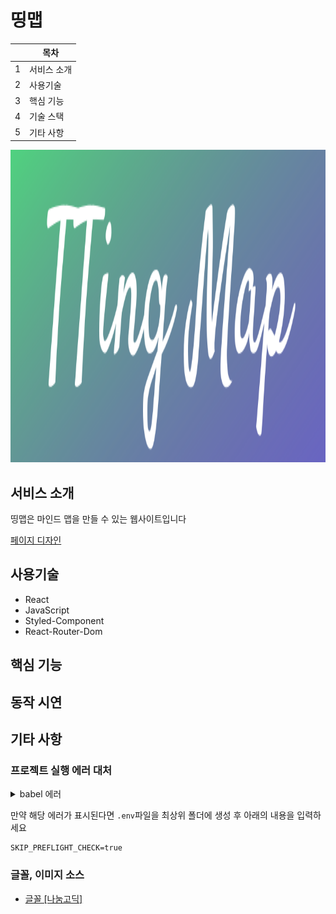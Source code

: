 # 띵맵

|     | 목차        |
| --- | ----------- |
| 1   | 서비스 소개 |
| 2   | 사용기술    |
| 3   | 핵심 기능   |
| 4   | 기술 스택   |
| 5   | 기타 사항   |

<img src='./public/logo.svg' width='1000px' height='500px'/>

## 서비스 소개

띵맵은 마인드 맵을 만들 수 있는 웹사이트입니다

[페이지 디자인](https://www.figma.com/file/pfrQPY21Q3AMi2Tev4OylE/Untitled?node-id=0%3A1)

## 사용기술

- React
- JavaScript
- Styled-Component
- React-Router-Dom

## 핵심 기능

## 동작 시연

## 기타 사항

### 프로젝트 실행 에러 대처
<details>
  <summary>babel 에러</summary>
  <div markdown='1'>
    There might be a problem with the project dependency tree.
    It is likely not a bug in Create React App, but something you need to fix locally.

    The react-scripts package provided by Create React App requires a dependency:

    "babel-jest": "^26.6.0"

    Don't try to install it manually: your package manager does it automatically.
    However, a different version of babel-jest was detected higher up in the tree:

    C:\Users\Hanjo\coding\ttingmap\node_modules\babel-jest (version: 25.5.1)

    Manually installing incompatible versions is known to cause hard-to-debug issues.

    If you would prefer to ignore this check, add SKIP_PREFLIGHT_CHECK=true to an .env file in your project.
    That will permanently disable this message but you might encounter other issues.

    To fix the dependency tree, try following the steps below in the exact order:

    1. Delete package-lock.json (not package.json!) and/or yarn.lock in your project folder.
    2. Delete node_modules in your project folder.
    3. Remove "babel-jest" from dependencies and/or devDependencies in the package.json file in your project folder.
    4. Run npm install or yarn, depending on the package manager you use.

    In most cases, this should be enough to fix the problem.
    If this has not helped, there are a few other things you can try:

    5. If you used npm, install yarn (http://yarnpkg.com/) and repeat the above steps with it instead.
        This may help because npm has known issues with package hoisting which may get resolved in future
      versions.

    6. Check if C:\Users\Hanjo\coding\ttingmap\node_modules\babel-jest is outside your project directory. For example, you might have accidentally installed something in your home folder.

    7. Try running npm ls babel-jest in your project folder.
      This will tell you which other package (apart from the expected react-scripts) installed babel-jest.

    If nothing else helps, add SKIP_PREFLIGHT_CHECK=true to an .env file in your project.
    That would permanently disable this preflight check in case you want to proceed anyway.

    P.S. We know this message is long but please read the steps above :-) We hope you find them helpful!

    error Command failed with exit code 1.
    info Visit https://yarnpkg.com/en/docs/cli/run for documentation about this command.

  </div>
</details>

만약 해당 에러가 표시된다면 `.env`파일을 최상위 폴더에 생성 후 아래의 내용을 입력하세요

```
SKIP_PREFLIGHT_CHECK=true
```

### 글꼴, 이미지 소스
- [글꼴 [나눔고딕]](https://hangeul.naver.com/2021/fonts/nanum)

